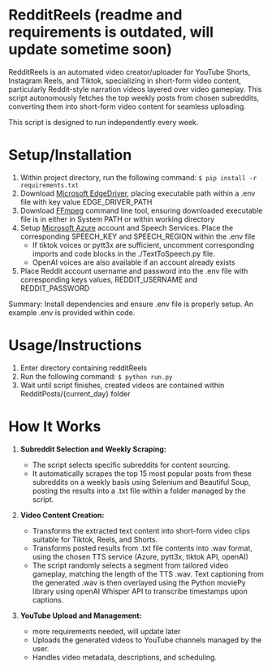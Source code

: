 # RedditReels (readme and requirements is outdated, will update sometime soon)

RedditReels is an automated video creator/uploader for YouTube Shorts, Instagram Reels, and Tiktok, specializing in short-form video content, particularly Reddit-style narration videos layered over video gameplay. This script autonomously fetches the top weekly posts from chosen subreddits, converting them into short-form video content for seamless uploading. 

This script is designed to run independently every week.

# Setup/Installation

1. Within project directory, run the following command: ```$ pip install -r requirements.txt```
2. Download [Microsoft EdgeDriver](https://developer.microsoft.com/en-us/microsoft-edge/tools/webdriver/?form=MA13LH), placing executable path within a .env file with key value EDGE_DRIVER_PATH
3. Download [FFmpeg](https://ffmpeg.org/download.html) command line tool, ensuring downloaded executable file is in either in System PATH or within working directory
4. Setup [Microsoft Azure](https://azure.microsoft.com/en-us/products/ai-services/text-to-speech) account and Speech Services. Place the corresponding SPEECH_KEY and SPEECH_REGION within the .env file
   - If tiktok voices or pytt3x are sufficient, uncomment corresponding imports and code blocks in the ./TextToSpeech.py file.
   - OpenAI voices are also available if an account already exists
5. Place Reddit account username and password into the .env file with corresponding keys values, REDDIT_USERNAME and REDDIT_PASSWORD

Summary:
Install dependencies and ensure .env file is properly setup. An example .env is provided within code. 

# Usage/Instructions

1. Enter directory containing redditReels
3. Run the following command: ```$ python run.py```
4. Wait until script finishes, created videos are contained within RedditPosts/{current_day} folder
   
# How It Works

1. **Subreddit Selection and Weekly Scraping:**
   - The script selects specific subreddits for content sourcing.
   - It automatically scrapes the top 15 most popular posts from these subreddits on a weekly basis using Selenium and Beautiful Soup, posting the results into a .txt file within a folder managed by the script. 

2. **Video Content Creation:**
   - Transforms the extracted text content into short-form video clips suitable for Tiktok, Reels, and Shorts.
   - Transforms posted results from .txt file contents into .wav format, using the chosen TTS service (Azure, pytt3x, tiktok API, openAI)
   - The script randomly selects a segment from tailored video gameplay, matching the length of the TTS .wav. Text captioning from the generated .wav is then overlayed using the Python moviePy library using openAI Whisper API to transcribe timestamps upon captions.

3. **YouTube Upload and Management:**
   - more requirements needed, will update later
   - Uploads the generated videos to YouTube channels managed by the user.
   - Handles video metadata, descriptions, and scheduling.


